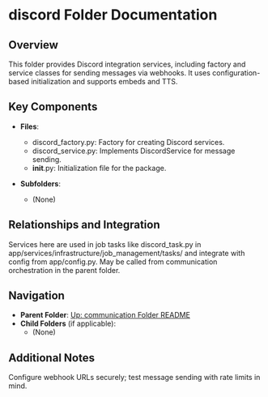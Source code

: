 # discord Folder Documentation

## Overview
This folder provides Discord integration services, including factory and service classes for sending messages via webhooks. It uses configuration-based initialization and supports embeds and TTS.

## Key Components
- **Files**:
  - discord_factory.py: Factory for creating Discord services.
  - discord_service.py: Implements DiscordService for message sending.
  - __init__.py: Initialization file for the package.

- **Subfolders**:
  - (None)

## Relationships and Integration
Services here are used in job tasks like discord_task.py in app/services/infrastructure/job_management/tasks/ and integrate with config from app/config.py. May be called from communication orchestration in the parent folder.

## Navigation
- **Parent Folder**: [Up: communication Folder README](../README.md)
- **Child Folders** (if applicable): 
  - (None)

## Additional Notes
Configure webhook URLs securely; test message sending with rate limits in mind.
